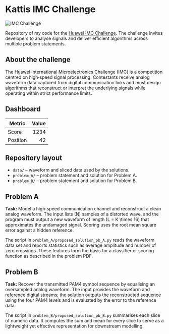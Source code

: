 # Kattis IMC Challenge

![IMC Challenge](imc-logo.png)

Repository of my code for the [Huawei IMC Challenge](https://www.huawei.com/minisite/imc-challenge/en/).
The challenge invites developers to analyse signals and deliver efficient
algorithms across multiple problem statements.

## About the challenge

The Huawei International Microelectronics Challenge (IMC) is a competition
centred on high‑speed signal processing.  Contestants receive analog waveform
data captured from digital communication links and must design algorithms that
reconstruct or interpret the underlying signals while operating within strict
performance limits.

## Dashboard

| Metric   | Value |
|----------|------:|
| Score    | 1234  |
| Position |    42 |

## Repository layout

- `data/` – waveform and sliced data used by the solutions.
- `problem_A/` – problem statement and solution for Problem A.
- `problem_B/` – problem statement and solution for Problem B.

## Problem A

**Task:** Model a high‑speed communication channel and reconstruct a clean
analog waveform.  The input lists \(N\) samples of a distorted wave, and the
program must output a new waveform of length \(L = K \times 16\) that
approximates the undamaged signal.  Scoring uses the root mean square error
against a hidden reference.

The script in `problem_A/proposed_solution_pb_A.py` reads the waveform data
set and reports statistics such as average amplitude and number of zero
crossings.  These features form the basis for a classifier or scoring
function as described in the problem PDF.

## Problem B

**Task:** Recover the transmitted PAM4 symbol sequence by equalising an
oversampled analog waveform.  The input provides the waveform and reference
digital streams; the solution outputs the reconstructed sequence using the
four PAM4 levels and is evaluated by the error to the reference data.

The script in `problem_B/proposed_solution_pb_B.py` summarises each slice of
numeric data.  It computes the sum and mean for every slice to serve as a
lightweight yet effective representation for downstream modelling.
